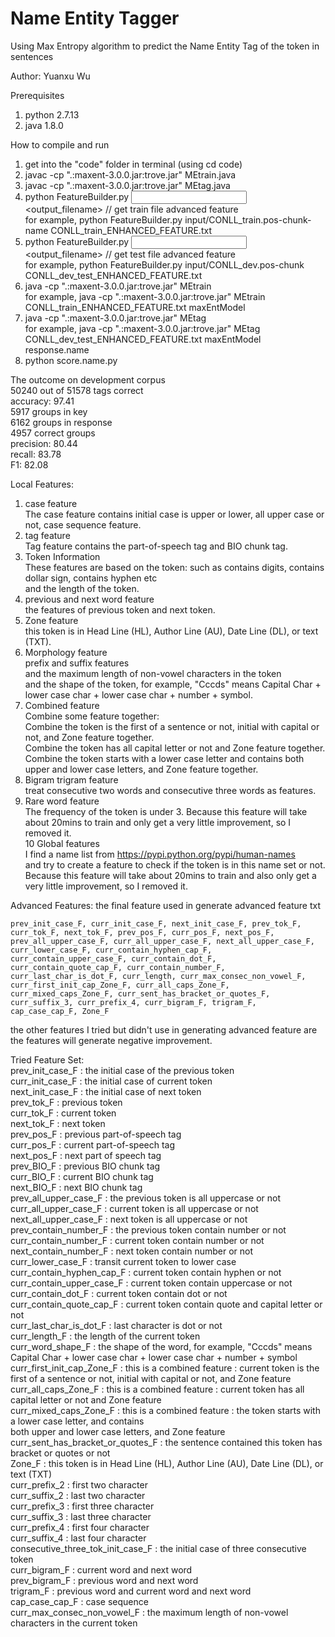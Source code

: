 # Name Entity Tagger
Using Max Entropy algorithm to predict the Name Entity Tag of the token in sentences  

Author: Yuanxu Wu  

Prerequisites  
1. python 2.7.13  
2. java 1.8.0  

How to compile and run  
1. get into the "code" folder in terminal (using cd code)  
2. javac -cp ".:maxent-3.0.0.jar:trove.jar" MEtrain.java  
3. javac -cp ".:maxent-3.0.0.jar:trove.jar" MEtag.java  
4. python FeatureBuilder.py <input filename> <output_filename>	// get train file advanced feature  
   for example, python FeatureBuilder.py input/CONLL_train.pos-chunk-name CONLL_train_ENHANCED_FEATURE.txt   
5. python FeatureBuilder.py <input filename> <output_filename>	// get test file advanced feature  
   for example, python FeatureBuilder.py input/CONLL_dev.pos-chunk CONLL_dev_test_ENHANCED_FEATURE.txt  
6. java -cp ".:maxent-3.0.0.jar:trove.jar" MEtrain <train advanced feature file> <output model name>  
   for example, java -cp ".:maxent-3.0.0.jar:trove.jar" MEtrain CONLL_train_ENHANCED_FEATURE.txt maxEntModel  
7. java -cp ".:maxent-3.0.0.jar:trove.jar" MEtag <test advanced feature file> <trained model name> <output tagged file name>  
   for example, java -cp ".:maxent-3.0.0.jar:trove.jar" MEtag CONLL_dev_test_ENHANCED_FEATURE.txt maxEntModel response.name  
8. python score.name.py   

The outcome on development corpus  
50240 out of 51578 tags correct  
  accuracy: 97.41  
5917 groups in key  
6162 groups in response  
4957 correct groups  
  precision: 80.44  
  recall:    83.78  
  F1:        82.08  

Local Features:  
1. case feature   
    The case feature contains initial case is upper or lower, all upper case or not, case sequence feature.  
2. tag feature  
    Tag feature contains the part-of-speech tag and BIO chunk tag.  
3. Token Information   
    These features are based on the token: such as contains digits, contains dollar sign, contains hyphen etc  
    and the length of the token.  
4. previous and next word feature  
    the features of previous token and next token.  
5. Zone feature  
    this token is in Head Line (HL), Author Line (AU), Date Line (DL), or text (TXT).  
6. Morphology feature  
    prefix and suffix features   
    and the maximum length of non-vowel characters in the token  
    and the shape of the token, for example, "Cccds" means Capital Char + lower case char + lower case char + number + symbol.  
7. Combined feature  
    Combine some feature together:  
    Combine the token is the first of a sentence or not, initial with capital or not, and Zone feature together.  
    Combine the token has all capital letter or not and Zone feature together.  
    Combine the token starts with a lower case letter and contains both upper and lower case letters, and Zone feature together.  
8. Bigram trigram feature  
    treat consecutive two words and consecutive three words as features.  
9. Rare word feature  
    The frequency of the token is under 3. Because this feature will take about 20mins to train and only get a very little improvement, so I removed it.  
10 Global features  
    I find a name list from https://pypi.python.org/pypi/human-names  
    and try to create a feature to check if the token is in this name set or not.  
    Because this feature will take about 20mins to train and also only get a very little improvement, so I removed it.  

Advanced Features: the final feature used in generate advanced feature txt  

    prev_init_case_F, curr_init_case_F, next_init_case_F, prev_tok_F, curr_tok_F, next_tok_F, prev_pos_F, curr_pos_F, next_pos_F, prev_all_upper_case_F, curr_all_upper_case_F, next_all_upper_case_F, curr_lower_case_F, curr_contain_hyphen_cap_F, curr_contain_upper_case_F, curr_contain_dot_F, curr_contain_quote_cap_F, curr_contain_number_F, curr_last_char_is_dot_F, curr_length, curr_max_consec_non_vowel_F, curr_first_init_cap_Zone_F, curr_all_caps_Zone_F, curr_mixed_caps_Zone_F, curr_sent_has_bracket_or_quotes_F, curr_suffix_3, curr_prefix_4, curr_bigram_F, trigram_F, cap_case_cap_F, Zone_F  

the other features I tried but didn't use in generating advanced feature are the features will generate negative improvement.  

Tried Feature Set:  
prev_init_case_F : the initial case of the previous token  
curr_init_case_F : the initial case of current token  
next_init_case_F : the initial case of next token  
prev_tok_F : previous token  
curr_tok_F : current token  
next_tok_F : next token  
prev_pos_F : previous part-of-speech tag  
curr_pos_F : current part-of-speech tag  
next_pos_F : next part of speech tag  
prev_BIO_F : previous BIO chunk tag  
curr_BIO_F : current BIO chunk tag  
next_BIO_F : next BIO chunk tag  
prev_all_upper_case_F : the previous token is all uppercase or not  
curr_all_upper_case_F : current token is all uppercase or not  
next_all_upper_case_F : next token is all uppercase or not  
prev_contain_number_F : the previous token contain number or not  
curr_contain_number_F : current token contain number or not  
next_contain_number_F : next token contain number or not  
curr_lower_case_F : transit current token to lower case  
curr_contain_hyphen_cap_F : current token contain hyphen or not  
curr_contain_upper_case_F : current token contain uppercase or not  
curr_contain_dot_F : current token contain dot or not  
curr_contain_quote_cap_F : current token contain quote and capital letter or not  
curr_last_char_is_dot_F : last character is dot or not  
curr_length_F : the length of the current token  
curr_word_shape_F : the shape of the word, for example, "Cccds" means Capital Char + lower case char + lower case char + number + symbol  
curr_first_init_cap_Zone_F : this is a combined feature : current token is the first of a sentence or not, initial with capital or not, and Zone feature  
curr_all_caps_Zone_F : this is a combined feature : current token has all capital letter or not and Zone feature  
curr_mixed_caps_Zone_F : this is a combined feature : the token starts with a lower case letter, and contains  
both upper and lower case letters, and Zone feature  
curr_sent_has_bracket_or_quotes_F : the sentence contained this token has bracket or quotes or not  
Zone_F : this token is in Head Line (HL), Author Line (AU), Date Line (DL), or text (TXT)  
curr_prefix_2 : first two character  
curr_suffix_2 : last two character  
curr_prefix_3 : first three character  
curr_suffix_3 : last three character  
curr_prefix_4 : first four character  
curr_suffix_4 : last four character  
consecutive_three_tok_init_case_F : the initial case of three consecutive token   
curr_bigram_F : current word and next word  
prev_bigram_F : previous word and next word  
trigram_F : previous word and current word and next word  
cap_case_cap_F : case sequence  
curr_max_consec_non_vowel_F : the maximum length of non-vowel characters in the current token  

